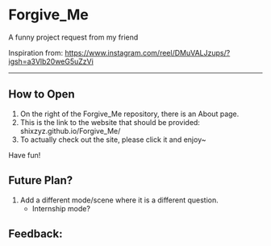 # Forgive_Me

A funny project request from my friend

Inspiration from: https://www.instagram.com/reel/DMuVALJzups/?igsh=a3Vlb20weG5uZzVi 

----------

## How to Open
1. On the right of the Forgive_Me repository, there is an About page.
2. This is the link to the website that should be provided: shixzyz.github.io/Forgive_Me/
3. To actually check out the site, please click it and enjoy~

Have fun!

## Future Plan?
1. Add a different mode/scene where it is a different question.
   - Internship mode?

## Feedback:
